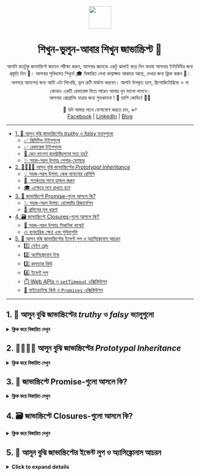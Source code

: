 <div align="center">
  <img height="60" src="https://img.icons8.com/color/344/javascript.png">
  <h1>শিখুন-ভুলুন-আবার শিখুন জাভাস্ক্রিপ্ট 🔄</h1>
</div>

<p align="center">
আপনি কতটুকু জাভাস্ক্রিপ্ট জানেন পরীক্ষা করুন, আপনার জ্ঞানকে একটু ঝালাই করে নিন অথবা আপনার ইন্টার্ভিউর জন্য প্রস্তুতি নিন 💪। আপনার সুবিধামত শিখুন! 🎓 বিস্তারিত লেখা কল্যাপ্সড আকারে আছে, দেখার জন্য ক্লিক করুন 🔽। 
অবসরে আনন্দের জন্য আমি এটা লিখেছি, ভুল ত্রুটি মার্জনা করবেন। আপনি উপকৃত হলে, রিপোজিটোরিকে ⭐️ বা কোথাও একটি  রেফারেন্স দিতে পারেন আমার খুব ভালো লাগবে। <br/>
আপনার প্রোগ্রামিং যাত্রার জন্য শুভকামনা ! 🙏 হ্যাপি কোডিং! 🧑‍💻
</p>

<p align="center">
💬 যদি আমার সাথে যোগাযোগ করতে চান, ↩️ <br/>
<a href="https://www.facebook.com/saiefalemon">Facebook</a> | <a href="https://www.linkedin.com/in/saiefalemon">LinkedIn</a> | <a href="https://www.iamsaief.com/">Blog</a>
</p>

---

- [1. 🧐 আসুন বুঝি জাভাস্ক্রিপ্টের _truthy_ ও _falsy_ ভ্যালুগুলো](#1--আসুন-বুঝি-জাভাস্ক্রিপ্টের-truthy-ও-falsy-ভ্যালুগুলো)
  - [✅ প্রিমিটিভ টাইপগুলো](#প্রিমিটিভ-টাইপগুলো)
  - [✅ রেফারেন্স টাইপগুলো](#রেফারেন্স-টাইপগুলো)
  - [🤔 কেন ফাংশন কনস্ট্রাক্টরগুলো সত্য হয়?](#কেন-ফাংশন-কনস্ট্রাক্টরগুলো-সত্য-হয়)
  - [✨ সহজ-সরল উপমাঃ পেপার-ফোল্ডার](#-সহজ-সরল-উপমাঃ-পেপার-ফোল্ডার)
- [2. 👨‍👩‍👧‍👦 আসুন বুঝি জাভাস্ক্রিপ্টের _Prototypal Inheritance_](#2--আসুন-বুঝি-জাভাস্ক্রিপ্টের-prototypal-inheritance)
  - [💡 সহজ-সরল উপমা: কেক বানানোর রেসিপি](#-সহজ-সরল-উপমা-কেক-বানানোর-রেসিপি)
  - [📝  সতর্কতার সাথে হ্যান্ডল করুন](#-সতর্কতার-সাথে-হ্যান্ডল-করুন)
  - [🎓 এক্ষেত্রে মনে রাখতে হবে](#এক্ষেত্রে-মনে-রাখতে-হবে)
- [3. 🤝 জাভাস্ক্রিপ্টে Promise-গুলো আসলে কি?](#3-জাভাস্ক্রিপ্টে-promise-গুলো-আসলে-কি)
  - [✨ সহজ-সরল উপমা: রেস্তোরাঁয় রিজার্ভেশন](#সহজ-সরল-উপমা-রেস্তোরাঁয়-রিজার্ভেশন)
  - [🧩 প্রমিসের মূল ধারণা](#-প্রমিসের-মূল-ধারণা)
- [4. 🗃️ জাভাস্ক্রিপ্টে Closures-গুলো আসলে কি?](#4-️জাভাস্ক্রিপ্টে-closures-গুলো-আসলে-কি)
  - [🧩 সহজ-সরল উপমাঃ পিকনিক বাস্কেট](#-সহজ-সরল-উপমাঃ-পিকনিক-বাস্কেট)
  - [🔥 ব্যবহারিক ক্ষেত্র এবং সুবিধাগুলি](#ব্যবহারিক-ক্ষেত্র-এবং-সুবিধাগুলি)
- [5. 🔄 আসুন বুঝি জাভাস্ক্রিপ্টের ইভেন্ট লুপ ও অ্যাসিঙ্ক্রোনাস আচরন](#5-আসুন-বুঝি-জাভাস্ক্রিপ্টের-ইভেন্ট-লুপ-ও-অ্যাসিঙ্ক্রোনাস-আচরন)
  - [1️⃣ মেইন থ্রেড](#1️⃣-মেইন-থ্রেড)
  - [2️⃣ অ্যাসিঙ্ক্রোনাস টাস্ক](#2️⃣-অ্যাসিঙ্ক্রোনাস-টাস্ক)
  - [3️⃣ কলব্যাক কিউ](#3️⃣-কলব্যাক-কিউ)
  - [4️⃣ ইভেন্ট লুপ](#4️⃣-ইভেন্ট-লুপ)
  - [⏱️ Web APIs ও `setTimeout` এক্সিকিউশন](#️-web-apis-ও-settimeout-এক্সিকিউশন)
  - [🤝 মাইক্রোটাস্ক কিউ ও `Promises` এক্সিকিউশন](#-মাইক্রোটাস্ক-কিউ-ও-promises-এক্সিকিউশন)

---

## 1. 🧐 আসুন বুঝি জাভাস্ক্রিপ্টের _truthy_ ও _falsy_ ভ্যালুগুলো

<details><summary><b>ক্লিক করে বিস্তারিত দেখুন</b></summary>

### ✅ প্রিমিটিভ টাইপগুলো

- 💡 এগুলো একক, অপরিবর্তনীয় ভ্যালুগুলির প্রতিনিধিত্ব করে। জাভাস্ক্রিপ্টের প্রিমিটিভ টাইপগুলো মধ্যে রয়েছে `undefined`, `null`, `boolean`, `number`, `string`, `symbol`, ও `BigInt`।

- 💡 যদি প্রিমিটিভ টাইপের একটি ভ্যালু থাকে যা _মিথ্যা_ বলে বিবেচিত হয় (যেমন `0`, `false`, `""`, `null`, `undefined`, বা `NaN`), তবে এটি বুলিয়ান কনট্যাক্সে মিথ্যা হিসাবে আচরণ করবে।

- 💡 এগুলি সরাসরি মেমরিত সেই অবস্থানে সংরক্ষণ করা হয় যেখানে ভেরিয়েবল তাদের অ্যাক্সেস করে৷

### ✅ রেফারেন্স টাইপগুলো

- 💡 এখানে আবজেক্টগুলি অন্তর্ভুক্ত হয় যেমন `function`, `array`, এবং অন্যান্য `objects` এবং এগুলোর ভ্যালু পরিবর্তনযোগ্য।

- 💡 যখন আপনি একটি রেফারেন্স টাইপ তৈরি করেন, তখন জাভাস্ক্রিপ্ট এটির জন্য মেমরি বরাদ্দ করে এবং আপনি যে ভেরিয়েবলে এটিকে অ্যাসাইন করেন সেটি ঐ মেমরি স্পেসের একটি রেফারেন্স (বা পয়েন্টার) ধরে রাখে, প্রকৃত ডেটা নয়।

- 💡 যেহেতু একটি রেফারেন্স একটি আবজেক্টকে নির্দেশ করে এবং জাভাস্ক্রিপ্টের আবজেক্টগুলি সহজাতভাবেই সত্য, তাই একটি রেফারেন্স টাইপ মিথ্যা হতে পারে না। এমনকি যদি কোনো আবজেক্টের কোন কি-ভ্যালু নাও থাকে (যেমন `{}`) বা কোনো অ্যারের কোনো এলিমেন্ট না থাকে (`[]`), তবুও এটি সত্য কারন বরাদ্দকৃত মেমরি স্পেসের একটি রেফারেন্স থাকে।

### 🤔 কেন ফাংশন কনস্ট্রাক্টরগুলো সত্য হয়?

- 💡 ফাংশন কনস্ট্রাক্টর যেমন `new Number()` বা `new Boolean()` প্রিমিটিভ ভ্যালুগুলোকে ঘিরে একটি অবজেক্ট র‍্যাপার তৈরি করে।

- 💡 অবজেক্টের অভ্যন্তরে প্রিমিটিভ ভ্যালু মিথ্যা হওয়া সত্ত্বেও (`0` বা `false`) অবজেক্টের র‍্যাপার নিজেই একটি রেফারেন্স টাইপ।

- 💡 যেমন আমরা উপরে জেনেছি, রেফারেন্স টাইপ সবসময়ই সত্য কারন তারা একটি মেমরি স্পেসকে রেফার/নির্দেশ করে, নিজ ভ্যালুকে নয়।

### ✨ সহজ-সরল উপমাঃ পেপার-ফোল্ডার

প্রিমিটিভ টাইপগুলোকে কাগজের টুকরো হিসাবে মনে করুন যাতে কিছু লেখা থাকে। যদি কাগজটি ফাঁকা হয় (একটি মিথ্যা মান), এটি কিছুই না থাকার মত বা মিথ্যা। অন্যদিকে, রেফারেন্সের টাইপগুলি ফোল্ডারের মতো (অবজেক্ট) যা এই কাগজগুলি ধরে রাখতে পারে। এমনকি ফোল্ডারটি একটি ফাঁকা কাগজ রাখার জন্য ডিজাইন করা হলেও, ফোল্ডারটি এখনও আছে এবং এটি অবশ্যই কিছু একটা (সত্য)। ফাংশন কনস্ট্রাক্টর যেমন `new Number()` এবং `new Boolean()` একটি লেবেলযুক্ত বিশেষ ফোল্ডারের মতো এবং লেবেলটিতে `0` বা `false` (falsy) লেখা থাকলেও ফোল্ডারটি এখনও একটি বস্তু যা আপনি রেফারেন্স এবং ব্যবহার করতে পারেন (সত্য)।

🧠 মনে রাখবেন, জাভাস্ক্রিপ্টে, ভ্যালুর টাইপ তার **সত্যতা** বা **মিথ্যা** নির্ধারণ করে। সর্বদা গ্যারান্টিযুক্ত সত্য ভ্যালুর জন্য অবজেক্টকেই আপনি প্রথম অগ্রাধিকার দিবেন!

</details>

## 2. 👨‍👩‍👧‍👦 আসুন বুঝি জাভাস্ক্রিপ্টের _Prototypal Inheritance_

<details><summary><b>ক্লিক করে বিস্তারিত দেখুন</b></summary>
<p>

জাভাস্ক্রিপ্টে, একটি `প্রোটোটাইপ` হলো অবজেক্ট তৈরির একটি ব্লুপ্রিন্টের মতো। এটি নিজেই একটি অবজেক্ট, এবং জাভাস্ক্রিপ্টের প্রতিটি ফাংশনের জন্যই একটি প্রোটোটাইপ প্রোপার্টি রয়েছে যা নতুন অবজেক্ট তৈরি করার সময় ব্যবহৃত হয়। এই প্রোটোটাইপ অবজেক্টের মধ্যে প্রয়োজনীয় প্রোপার্টি এবং মেথড গুলো রয়েছে যেন ঐ ফাংশন থেকে তৈরিকৃত অবজেক্টগুলো এদেরকে সুবিধা কাজে লাগাতে পারে।

### 💡 সহজ-সরল উপমা: কেক বানানোর রেসিপি

কল্পনা করুন আপনার কাছে একটি কেকের রেসিপি আছে। এই রেসিপিটিতে আপনার কেক তৈরির জন্য প্রয়োজনীয় সমস্ত পদক্ষেপগুলো এবং উপাদানগুলো অন্তর্ভুক্ত রয়েছে। জাভাস্ক্রিপ্টে, রেসিপিটি `প্রোটোটাইপ`-এর মতো। আপনি যখন এই রেসিপিটি ব্যবহার করে একটি কেক তৈরি করেন, তখন কেক (একটি `অবজেক্ট`) রেসিপি (`প্রোটোটাইপ`) থেকে সমস্ত প্রোপার্টিগুলো উত্তরাধিকার সূত্রে পায়। আপনি যদি রেসিপিতে একটি নতুন পদক্ষেপ যোগ করার সিদ্ধান্ত নেন, যেমন আইসিং যোগ করা, সেই রেসিপি থেকে তৈরি সমস্ত কেকগুলিতেও এখন আইসিং থাকবে।

> ℹ️ একইভাবে, আপনি যখন জাভাস্ক্রিপ্টে একটি কনস্ট্রাক্টর ফাংশন থেকে একটি অবজেক্ট তৈরি করেন, তখন অবজেক্টটি কনস্ট্রাক্টরের প্রোটোটাইপ থেকে সমস্ত প্রোপার্টি এবং মেথড গুলোর উত্তরাধিকারী হয়। এটি একই কনস্ট্রাক্টর থেকে তৈরি সমস্ত বস্তুকে একই প্রোপার্টি এবং মেথড গুলো ভাগাভাগি করার অনুমতি দেয়, যা মেমরি সংরক্ষণ করতে পারে এবং একটি সামঞ্জস্যপূর্ণ কাঠামোর জন্য অনুমতি দেয়।
>
> ℹ️ সুতরাং, প্রোটোটাইপল ইনহেরিটেন্স হল একটি উপায় যার মাধ্যমে জাভাস্ক্রিপ্টের অবজেক্টগুলি প্রোটোটাইপ থেকে প্রোপার্টি এবং মেথড গুলোর উত্তরাধিকারী হতে পারে, অনেকটা একই রেসিপি থেকে কীভাবে একাধিক কেক তৈরি করা যায়। কিন্তু যদি প্রোটোটাইপ থেকে একটি প্রোপার্টি/মেথড মুছে ফেলা হয়, সেই প্রোটোটাইপ থেকে উত্তরাধিকারসূত্রে পাওয়া সমস্ত অবজেক্ট সেই প্রোপার্টি/মেথড-এর অ্যাক্সেস হারাবে।

### 📝  সতর্কতার সাথে হ্যান্ডল করুন

যদিও আপনি ক্রমাগত প্রোটোটাইপগুলিতে কিছু যোগ করতে উৎসাহিত হবেন, এটিকে সাধারণত উৎসাহিত করা হয় না কারণ এটি আপনার কোডে অপ্রত্যাশিত আচরন নিয়ে আসতে পারে, বিশেষ করে যদি লাইব্রেরি বা ফ্রেমওয়ার্কগুলি ব্যবহার করা হয় তারাও প্রোটোটাইপটিকে পরিবর্তন করতে পারে। মনে রাখবেন যে মহান শক্তির সাথে মহান দায়িত্বও আসে। 🙂

### 🎓 এক্ষেত্রে মনে রাখতে হবে

প্রোটোটাইপল ইনহেরিটেন্স হল জাভাস্ক্রিপ্টের একটি শক্তিশালী ফিচার যার মাধ্যমে অবজেক্টের আচরণগুলিকে দক্ষতার সাথে ভাগাভাগি ও বিস্তৃত করা যায়। এটিই জাভাস্ক্রিপ্টকে ডায়নামিক এবং ফ্লেক্সিবল করে তোলে, যা আমাদের আরও পুনঃব্যবহারযোগ্য এবং রক্ষণাবেক্ষণযোগ্য কোড লিখার সক্ষমতা দেয়। 💪

✨ সুতরাং, পরের বার আপনি যখন জাভাস্ক্রিপ্টের অবজেক্টের নিয়ে কাজ করবেন, তখন প্রোটোটাইপের ফ্যামিলি ট্রি মনে রাখবেন এবং কীভাবে এটি শেয়ার করা DNA-এর সাহায্যে আপনার কোডকে শক্তিশালী করে। 🧬

**🧠 এখন যেহেতু আমরা মুল জিনিসটি বুঝতে পেরেছি, আসুন নিচের উদাহরণগুলো দেখা যাক।**

**উদাহরনঃ Barking Dog**

```jsx
class Dog {
  constructor(name) {
    this.name = name;
  }
}

Dog.prototype.bark = function () {
  console.log(`Woof I am ${this.name}`);
};

const pet = new Dog("Mara");

pet.bark(); // Outputs: Woof I am Mara
```

**ব্যাখ্যাঃ** কুকুরের name অ্যাসাইন করার জন্য একটি `Dog` ক্লাস তৈরি করা হয়েছে একটি কনস্ট্রাক্টর সহ। `Dog`-এর প্রোটোটাইপে একটি মেথড `bark` যোগ করা হয়েছে, যেটা `Dog`-এর সকল ইন্সট্যান্সকে এই মেথড ব্যবহার করতে দেয়। `Dog` এর একটি নতুন ইন্সট্যান্স তৈরি করা হয়েছে `Mara` নামে, এবং `pet.bark()` কে কল করা হয়, যেটি `Woof I am Mara` কলসলে লগ করে৷

**উদাহরনঃ String.prototype**

```jsx
// Adding a method to String.prototype
String.prototype.shout = function () {
  return this.toUpperCase() + "!!!";
};

let greeting = "hello";
console.log(greeting.shout()); // Outputs: HELLO!!!
```

**ব্যাখ্যাঃ** এখানে, আমরা `String.prototype`-এ `shout` নামে একটি মেথড যোগ করেছি। এর মানে জাভাস্ক্রিপ্টে তৈরি প্রতিটি স্ট্রিং এখন এই `shout` মেথডের অ্যাক্সেস পাবে। মেথডটি স্ট্রিংটিকে বড় হাতের অক্ষরে রূপান্তর করে এবং বিস্ময়বোধক চিহ্ন যোগ করে।

**উদাহরনঃ Array.prototype**

```jsx
// Adding a method to Array.prototype
Array.prototype.firstElement = function () {
  return this.length > 0 ? this[0] : undefined;
};

let numbers = [1, 2, 3];
console.log(numbers.firstElement()); // Outputs: 1
```

**ব্যাখ্যাঃ** আমরা `Array.prototype`-এ `firstElement` নামে একটি মেথড যোগ করেছি। এই মেথডটি একটি অ্যারের প্রথম এলিমেন্ট রিটার্ন করে যদি তা অ্যারেতে থাকে। এখন, আমরা যেকোন অ্যারে তৈরি করলেই তাতে এই `firstElement` মেথড ব্যাবহার করতে পারব।

**উদাহরনঃ Object.prototype**

```jsx
// Adding a method to Object.prototype
Object.prototype.keysCount = function () {
  return Object.keys(this).length;
};

let person = { name: "Alice", age: 25 };
console.log(person.keysCount()); // Outputs: 2
```

**ব্যাখ্যাঃ** আমরা `Object.prototype`-এ `keysCount` নামে একটি মেথড যোগ করেছি। এই মেথডটি একটি অবজেক্টের কী-গুলোর (প্রোপার্টিগুলোর) সংখ্যা রিটার্ন করে। এই মেথডটি `Object.prototype`-এ যোগ করার মাধ্যমে, জাভাস্ক্রিপ্টে তৈরি করা প্রতিটি অবজেক্টে `person` সহ, এখন `keysCount` মেথডের অ্যাক্সেস আছে। যখন আমরা `person.keysCount()` কল করি, তখন এটি `2` আউটপুট দেয় কারন `person`অবজেক্টে দুটি কী/প্রোপার্টি আছে: `name` এবং `age`।

</p>
</details>

## 3. 🤝 জাভাস্ক্রিপ্টে Promise-গুলো আসলে কি?

<details><summary><b>ক্লিক করে বিস্তারিত দেখুন</b></summary>
<p>

একটি প্রোমিস (প্রতিশ্রুতি) হল একটি বিশেষ জাভাস্ক্রিপ্ট অবজেক্ট যা "_প্রোডিউসিং কোড_" কে (যা একটি অ্যাসিঙ্ক্রোনাস অপারেশন সম্পাদন করে) "_কনসিউমিং কোড_"-এর (যা সেই অপারেশনের ফলাফল পরিচালনা করে) সাথে সংযুক্ত করে। এটিকে একটি সাবস্ক্রিপশন লিস্ট হিসাবে ভাবুন: প্রোমিস (প্রতিশ্রুতি) নিশ্চিত করে যে ফলাফলটি প্রস্তুত হলে সকল সাবস্ক্রাইবার কোডে তাকে ব্যবহার করা যাবে৷

### ✨ সহজ-সরল উপমা: রেস্তোরাঁয় রিজার্ভেশন

কল্পনা করুন আপনি আগামী সপ্তাহে আপনার ভাগ্না/ভাগ্নির জন্মদিনের পার্টির জন্য একটি রেস্তোরাঁয় একটি রিজার্ভেশন করছেন। আপনি যখন বুকিং করেন, তখন রেস্তোরাঁ আপনাকে প্রতিশ্রুতি দেয় যে নির্দিষ্ট সময়ে আপনার জন্য একটি টেবিল প্রস্তুত থাকবে। এই উদাহরনে:

- **👉 প্রোডিউসিং কোড:** রেস্তোরাঁর কর্মী যেমন-একজন ওয়েটার, টেবিল প্রস্তুত (প্রতিশ্রুত ফলাফল) করতে যতটা সময় লাগে নিয়েছেন।

- **👉 প্রমিস:** টেবিল রিজার্ভেশন নিজেই প্রতিশ্রুতি হিসাবে কাজ করে। এটি নিশ্চিত করে যে আপনি যখন পৌঁছাবেন তখন টেবিলটি আপনার পার্টির জন্য প্রস্তুত থাকবে।

### 🧩 প্রমিসের মূল ধারণা

1. **একটি প্রমিসের অবস্থাগুলো:**

   - **👉 Pending/অমীমাংসিত:** প্রমিস একটি রেসপন্সের জন্য অপেক্ষা করছে (যেমন টেবিল সেট করার জন্য অপেক্ষা করা)।

   - **👉 Resolved (Fulfilled)/সমাধান করা (পূর্ণ):** প্রমিসটি সফলভাবে একটি ভ্যালু রিটার্ন করেছে (যেমন যখন টেবিলটি প্রস্তুত)।

   - **👉 Rejected/প্রত্যাখ্যান:** প্রমিস একটি ত্রুটির সম্মুখীন হয়েছে (যেমন যখন রেস্তোরাঁটি আপনার রিজার্ভেশনের ব্যবস্থা করতে পারেনি)।

2. **জাভাস্ক্রিপ্টে একটি প্রমিস তৈরি করা:**

   - 👉 আপনি `Promise` কনস্ট্রাক্টরটি ব্যবহার করে একটি প্রমিস তৈরি করতে পারেন। এটি দুটি প্যারামিটার সহ একটি কলব্যাক ফাংশন নেয়: `resolve` এবং `reject`

   - 👉 কলব্যাকের ভিতরে, আপনি আপনার অ্যাসিঙ্ক্রোনাস অপারেশন সম্পন্ন করবেন (যেমন, ডেটা আদান-প্রদান, একটি ইমেজ লোড করা ইত্যাদি)।

   - 👉 সবকিছু ঠিকঠাক থাকলে, আপনি ফলাফলের সাথে `resolve` কল করবেন। যদি কোনো ত্রুটি থাকে, তাহলে আপনি একটি এরর ম্যাসেজ দিয়ে `reject` কল করবেন।

🧠 মনে রাখবেন, প্রমিস আপনাকে অ্যাসিঙ্ক্রোনাস অপারেশনগুলিকে আরও মার্জিতভাবে পরিচালনা করার ফাংশনালিটি দেয়, যা আপনার কোডকে আরও পরিষ্কার করে এবং যুক্তি করা সহজ করে তোলে। যেমন রেস্তোরাঁর রিজার্ভেশনের মতো, তারা নিশ্চিত করে যে ফলাফলটি প্রয়োজনমত পাওয়া যাবে! 🍽️

**🕹️ এখন যেহেতু আমরা মুল জিনিসটি বুঝতে পেরেছি, আসুন নিচের উদাহরণগুলো দেখা যাক।**

**উদাহরনঃ প্রমিস তৈরি ও ব্যবহার করা**

```jsx
// Creating a promise
const reservationPromise = new Promise((resolve, reject) => {
  // Simulating an asynchronous operation (e.g., fetching data)
  const condition = true;

  if (condition) {
    setTimeout(() => {
      const data = "Stuff worked!";
      resolve(data); // Resolve the promise;
    }, 2000); // Simulating a delay
  } else {
    setTimeout(() => {
      reject(Error("Promise is rejected.")); // Reject the promise;
    }, 2000); // Simulating a delay
  }
});

// Consuming the promise
reservationPromise
  .then((result) => {
    console.log("Promise worked!", result); // Handle success
  })
  .catch((err) => {
    console.log("Something went wrong!", err.message); // Handle error
  });
```

**ব্যাখ্যাঃ**

- আমরা একটি প্রমিস তৈরি করেছি `reservationPromise` যা শর্তের ভিত্তিতে ২-সেকেন্ড পরে resolves/reject হয়।
- যদি `condition` `true` হয়, তাহলে এটি কনসলে লগ করে `Promise worked! Stuff worked!`।
- যদি `condition` `false` হয়, এটা লগ করে `Something went wrong! Promise is rejected.` (আপনি ইচ্ছামত এরর ম্যাসেজ কাস্টমাইজ করতে পারেন)।

---

**উদাহরনঃ **Fetch API**-এর সাথে **async/await**-এর ব্যবহার**

```jsx
async function getData() {
  try {
    const response = await fetch("https://jsonplaceholder.typicode.com/posts");
    if (response.status === 200) {
      const data = await response.json(); // Await the JSON parsing
      return data;
    } else {
      throw new Error(`Error fetching data. Status: ${response.status}`);
    }
  } catch (error) {
    console.error("An error occurred:", error.message);
    // Handle the error gracefully (e.g., show a user-friendly message)
    return null;
  }
}

// Usage
try {
  const result = await getData();
  if (result && result.length > 0) {
    console.log("Data received:", result);
  } else {
    console.log("Failed to fetch data.");
  }
} catch (error) {
  console.error("An error occurred during data retrieval:", error.message);
}
```

**ব্যাখ্যাঃ**

- `getData` ফাংশনটিকে একটি **async function** হিসেবে ডিফাইন করা হয়েছে। এর মানে এটি সর্বদা একটি **প্রমিস** প্রদান করে।
- আমরা `fetch('...')` রিকোয়েস্ট সম্পন্ন হওয়ার জন্য অপেক্ষা করছি এনং এর রেসপন্স হ্যান্ডল করার জন্য সরাসরি `getData()` ফাংশনে `await` ব্যবহার করেছি।
- রেসপন্স স্ট্যাটাস 200 হলে, আমরা JSON ডেটা পার্স করছি - `response.json()`।
- যদি কোনো এরর হয় (যেমন, non-200 স্ট্যাটাস বা নেটওয়ার্ক সমস্যা), আমরা একটি ত্রুটি নিক্ষেপ করি এবং সেটিকে `try`/`catch` ব্লক-এ ধরছি।
- `Usage` সেকশনটিতে দেখানো হয়েছে, কিভাবে `getData()` ফাংশনকে কল করতে হয় এবং রেজাল্ট/এরর হ্যান্ডল করতে হয়।

</p>
</details>

## 4. 🗃️ জাভাস্ক্রিপ্টে Closures-গুলো আসলে কি?

<details><summary><b>ক্লিক করে বিস্তারিত দেখুন</b></summary>

<p>

ক্লোজার জাভাস্ক্রিপ্টের একটি মৌলিক ধারনা। এটি ঘটে যখন একটি ফাংশন এক্সিকিউশন (কার্যকারিতা) শেষ হওয়ার পরেও তার লেক্সিকাল স্কোপ _মনে রাখে_। সহজ কথায়, একটি ক্লোজার একটি ফাংশনকে তার বাইরের (ঘিরে রাখা) ফাংশনের ভেরিয়েবলগুলিতে অ্যাক্সেস বজায় রাখতে দেয় বা মনে রাখে, এমনকি যখন সেই বাইরের ফাংশনটির এক্সিকিউশন সম্পন্ন হয় তখনও।

### 🧩 সহজ-সরল উপমাঃ পিকনিক বাস্কেট

কল্পনা করুন আপনি বন্ধুদের সাথে পিকনিকে যাচ্ছেন। আপনি সমস্ত প্রয়োজনীয় জিনিস সহ একটি পিকনিকের ঝুড়ি প্যাক করুন: স্যান্ডউইচ, ফল, পানীয় এবং আনুষঙ্গিক জিনিসপত্র। আপনি পার্কে যাওয়ার সময়, আপনি আপনার সাথে ঝুড়িটি বহন করেন। এখন, এখানে আকর্ষণীয় অংশ: ঝুড়ি নিজেই একটি ক্লোজারের মত!

**❇️ দ্যা বাস্কেট (Closure):**

- ✨ পিকনিকের ঝুড়ি আপনার পিকনিকের জন্য প্রয়োজনীয় সমস্ত কিছুকে ধারণ/এনক্যাপসুলেট করে।
- ✨ এটি ভেতরের বস্তুগুলোকে **আবদ্ধ করে** দেয়, সেগুলিকে গোপন ও সুরক্ষিত রাখে৷
- ✨ একইভাবে, জাভাস্ক্রিপ্টে একটি ক্লোজার একটি নির্দিষ্ট কন্ট্যাক্সের/প্রসঙ্গের মধ্যে থাকা ভেরিয়েবল এবং ফাংশনগুলিকে এনক্যাপসুলেট করে রাখে।

**🔥 ক্লোজার কিভাবে কাজ করে?**

1. **ℹ️ লেক্সিকাল স্কোপ:**

   - ✨ জাভাস্ক্রিপ্ট লেক্সিকাল স্কোপিং ব্যবহার করে, যার অর্থ হল ফাংশনগুলোর তাদের ধারণকারী (প্যারেন্ট) ফাংশনে ডিফাইন করা ভেরিয়েবলগুলিতে অ্যাক্সেস রয়েছে৷
   - ✨ যখন একটি ফাংশন ডিফাইন করা হয়, তখন এটি তার আশেপাশের স্কোপকে _ক্যাপচার_ করে বা মনে রাখে, একটি ক্লোজার তৈরি করে।

2. **ℹ️ একটি ক্লোজার তৈরি করা:** একটি ক্লোজার তৈরি হয় যখন:
   - ✨ একটি অভ্যন্তরীণ ফাংশনকে একটি বাইরের ফাংশনের মধ্যে ডিফাইন করা হয়।
   - ✨ ভিতরের ফাংশন বাইরের ফাংশন থেকে ভেরিয়েবলকে রেফারেন্স করে।
   - ✨ অভ্যন্তরীণ ফাংশনটিকে রিটার্ন করা হয় অথবা অন্যান্য ফাংশনের আর্গুম্যান্ট হিসেবে পাস করা হয়।

### 🔥 ব্যবহারিক ক্ষেত্র এবং সুবিধাগুলি

- **ℹ️ ডেটার গোপনীয়তা:**

  - ✨ একটি ক্লোজারের মধ্যে ভেরিয়েবলগুলিকে আবদ্ধ করে, আপনি গোপন ভেরিয়েবল তৈরি করেন।
  - ✨ এই ভেরিয়েবলগুলি শুধুমাত্র ক্লোজারের স্কোপের মধ্যেই অ্যাক্সেসযোগ্য, ডেটার গোপনীয়তা প্রদান করে৷
  - ✨ এই পদ্ধতিটি অবজেক্ট-ওরিয়েন্টেড প্রোগ্রামিং-এর প্রাইভেট মেথডের অনুকরণ করে।

- **ℹ️ বিশেষ ফাংশন (ফাংশন কারখানা):**

  - ✨ আপনি ক্লোজার ব্যবহার করে বিশেষ ফাংশন (ফাংশন কারখানা) তৈরি করতে পারেন। উদাহরণস্বরূপ, একটি ফাংশন বিবেচনা করুন যা একটি প্রারম্ভিক মানের উপর ভিত্তি করে এর সংশ্লিষ্ট আরো ফাংশন তৈরি করে।

- **ℹ️ ইভেন্ট হ্যান্ডলিং:**

  - ✨ যখন আপনি একটি HTML এলিমেন্টের উপর একটি ইভেন্ট হ্যান্ডলার (যেমন একটি ক্লিক ইভেন্ট) সংযুক্ত করেন, আপনি একটি ক্লোজার তৈরি করছেন।
  - ✨ ইভেন্ট হ্যান্ডলার ফাংশন পার্শ্ববর্তী কনট্যাক্স (ভেরিয়েবল, ফাংশন) _মনে রাখে_ - এমনকি এটি এলিমেন্ট থেকে বিচ্ছিন্ন হওয়ার পরেও৷

- **ℹ️ টাইমআউট এবং বিরতি:**
  - ✨ টাইমআউট এবং বিরতি, `setTimeout` or `setInterval` পরিচালনার জন্য ক্লোজার অপরিহার্য।
  - ✨ তারা নিশ্চিত করে যে কলব্যাক এক্সিকিউট করার সময় সঠিক কনট্যাক্স বজায় রাখা হয়েছে।

**🕹️ এখন যেহেতু আমরা মুল জিনিসটি বুঝতে পেরেছি, আসুন নিচের উদাহরণগুলো দেখা যাক।**

**উদাহরনঃ Data Privacy**

```jsx
function createCounter() {
  let count = 0;
  return function () {
    count += 1;
    return count;
  };
}

const counter = createCounter();
console.log(counter()); // 1
console.log(counter()); // 2
// 'count' is not accessible from outside the 'createCounter' function.
```

**ব্যাখ্যাঃ**

- `createCounter` ফাংশন একটি `count` ভেরিয়েবলকে এনক্যাপসুলেট করে। এটি একটি বেনামী ফাংশন রিটার্ন করে যেটিকে কল করা হলে, `count`-কে ১ করে বৃদ্ধি করে এবং সেি ভ্যালুটি রিটার্ন করে।
- `count` ভেরিয়েবলটি গোপন থাকছে এবং সরাসরি `createCounter` এর বাইরে একে অ্যাক্সেস বা পরিবর্তন করা যাবে না।

---

**উদাহরনঃ Function Factories**

```jsx
function makeMultiplier(multiplier) {
  return function (number) {
    return number * multiplier;
  };
}

const double = makeMultiplier(2);
console.log(double(5)); // 10
```

**ব্যাখ্যাঃ**

- `makeMultiplier` ফাংশনটি একটি আর্গুমেন্ট নেয় `multiplier` এবং একটি নতুন ফাংশন রিটার্ন করে। এই রিটার্নকৃত ফাংশনটি একটি আর্গুমেন্ট নেয় `number` এবং `number` ও `multiplier` এর গুণফল রিটার্ন করে।
- `makeMultiplier` দ্বারা তৈরি প্রতিটি ফাংশন তার নিজস্ব `multiplier` মান ধরে রাখে।

---

**উদাহরনঃ Event Handling**

```jsx
let countClicks = (function () {
  let count = 0;
  return function () {
    count += 1;
    console.log(`Button clicked ${count} times`);
  };
})();

document.getElementById("myButton").addEventListener("click", countClicks);
```

**ব্যাখ্যাঃ**

- `countClicks`-টি IIFE (তাৎক্ষণিকভাবে কল করা ফাংশন এক্সপ্রেশন) ক্লিক সংখ্যা গণনার জন্য একটি গোপন `count` ভেরিয়েবল তৈরি করে।
- রিটার্নকৃত ফাংশনটি ক্লিকের জন্য একটি ইভেন্ট হ্যান্ডলার হিসাবে ব্যবহৃত হয়েছে, যা গণনা ১ করে বৃদ্ধি করে এবং ভ্যালুটিকে কনসলে লগ করে।

---

**উদাহরনঃ Timeouts and Intervals**

```jsx
function delayedAlert(message, delay) {
  setTimeout(function () {
    alert(message);
  }, delay);
}

delayedAlert("Hello after 2 seconds", 2000);
```

**ব্যাখ্যাঃ**

- `delayedAlert` ফাংশনটি একটি ক্লোজার প্রদর্শন করে যেখানে `setTimeout`-এর ভিতরে বেনামী ফাংশন `message` এবং `delay` প্যারামিটারগুলোকে ব্যবহার করছে।
- এমনকি `delayedAlert` এক্সিকিউশন শেষ হওয়ার পরেও, কলব্যাক ফাংশন এখনও `message` এবং `delay`-কে অ্যাক্সেস করতে পারে।

</p>
</details>

## 5. 🔄 আসুন বুঝি জাভাস্ক্রিপ্টের ইভেন্ট লুপ ও অ্যাসিঙ্ক্রোনাস আচরন

<details><summary><b>Click to expand details</b></summary>

<p>

জাভাস্ক্রিপ্ট সিঙ্গেল-থ্রেডেড, যার মানে এটি একবারে একটি কাজই প্রোসেস করতে পারে। অন্যদিকে, এটি একটি ইভেন্ট লুপ ব্যবহার করে দক্ষতার সাথে অ্যাসিঙ্ক্রোনাস কাজগুলি পরিচালনা করতে পারে। চলুন বুঝি কিভাবে এটা কাজ করে:

### 1️⃣ মেইন থ্রেড

- আপনি যখন জাভাস্ক্রিপ্ট কোড চালান, এটি মূল থ্রেডেই কার্যকর হয়।
- যেকোনো সিঙ্ক্রোনাস কোড (যেমন ফাংশন কল, অ্যাসাইনমেন্ট বা লুপ) ক্রমানুসারে চলে।

### 2️⃣ অ্যাসিঙ্ক্রোনাস টাস্ক

- অ্যাসিঙ্ক্রোনাস কাজগুলি (যেমন, একটি API থেকে ডেটা আনা, ফাইল পড়া, বা ব্যবহারকারীর ইনপুটের জন্য অপেক্ষা করা) মূল থ্রেডকে ব্লক করে না।
- এই কাজগুলি ব্রাউজারের `Web API`-তে পাঠানো হয় (যেমন setTimeout, fetch, বা addEventListener)।
- ফলাফলের জন্য অপেক্ষা করার সময়, প্রধান থ্রেড অন্যান্য কোড রান করতে থাকে।

### 3️⃣ কলব্যাক কিউ

- যখন একটি অ্যাসিঙ্ক্রোনাস টাস্ক সম্পূর্ণ হয়, এটি কলব্যাক কিউতে তার কলব্যাক (মুল কাজ চালানোর জন্য একটি ফাংশন) ফাংশনটিকে রাখে।
- কলব্যাক কিউ অপেক্ষমান ফাংশনটিকে ধারণ করে কার্যকর হওয়ার জন্য।

### 4️⃣ ইভেন্ট লুপ

ইভেন্ট লুপ ক্রমাগত চেক করে:

- কল স্ট্যাক (যেখানে ফাংশন কার্যকর হয়) কি খালি কিনা?
- কলব্যাক কিউতে কিছু আছে কিনা?
- কল স্ট্যাক খালি থাকলে, ইভেন্ট লুপ কিউ থেকে পরবর্তী কলব্যাক বাছাই করে এবং এটি কার্যকর করার জন্য কল স্ট্যাকে পাঠিয়ে দেয়।

### ⏱️ Web APIs ও `setTimeout` এক্সিকিউশন

**1️⃣ `setTimeout` এক্সিকিউশন**

- জাভাস্ক্রিপ্ট Web APIs গুলো অ্যাক্সেস করতে পারে (যেমন, `setTimeout`, `fetch`, `addEventListener`)। এগুলি অ্যাসিঙ্ক্রোনাস এবং অন্যান্য অপারেশনের সাথে সমান্তরালভাবে চলতে পারে।
- যখন আপনি setTimeout(callback, delay) কল করেন, এটি নির্দিষ্ট বিলম্বের পরে কলব্যাক ফাংশন কার্যকর হওয়ার জন্য সময়সূচি নির্ধারণ করে।
- ব্রাউজার একটি Web API-তে (জাভাস্ক্রিপ্ট ইঞ্জিনের বাইরে) এই কলব্যাক ফাংশনটিকে পাঠিয়ে দেয়।
- নির্দিষ্ট বিলম্বের জন্য অপেক্ষা করার সময় মূল থ্রেডটি অন্য কোড চালনা করতে থাকে।
- বিলম্বের পরে, কলব্যাক ফাংশনটিকে কলব্যাক কিউতে পাঠানো হয়।

**2️⃣ ইভেন্ট লুপ**

ইভেন্ট লুপ ক্রমাগত চেক করে:

- কল স্ট্যাক (যেখানে ফাংশন কার্যকর হয়) কি খালি কিনা?
- কলব্যাক কিউতে কিছু আছে কিনা?
- কল স্ট্যাক খালি থাকলে, ইভেন্ট লুপ কিউ থেকে পরবর্তী কলব্যাক বাছাই করে এবং এটি কার্যকর করার জন্য কল স্ট্যাকে পাঠিয়ে দেয়।

### 🤝 মাইক্রোটাস্ক কিউ ও `Promises` এক্সিকিউশন

জাভাস্ক্রিপ্ট প্রমিসগুলো অ্যাসিঙ্ক্রোনাস অপারেশনগুলিকে আরও মার্জিতভাবে পরিচালনা করে `মাইক্রোটাস্ক কিউ` ব্যবহার করে:

**1️⃣ `Promise` এক্সিকিউশন:**

- একটি প্রমিস এমন একটি মান উপস্থাপন করে যা এখনও পাওয়া যায়নি এমন হতে পারে (যেমন, একটি API থেকে ডেটা)।
- যখন একটি প্রমিস সমাধান করে বা প্রত্যাখ্যান করে (resolves বা rejects), এটি তার কলব্যাক (.then() বা .catch()) চালানোর জন্য নির্ধারিত করে।
- প্রমিসগুলি `মাইক্রোটাস্ক কিউ` ব্যবহার করে (এর অগ্রাধিকার কলব্যাক কিউর চেয়ে বেশী)।

**2️⃣ ইভেন্ট লুপ ও মাইক্রোটাস্ক:**

- বর্তমান টাস্ক (যেমন, একটি সিঙ্ক্রোনাস ফাংশন) চালানোর পরে, ইভেন্ট লুপ মাইক্রোটাস্ক কিউ চেক করে।
- যদি সমাধানের প্রমিস(প্রতিশ্রুতি) অপেক্ষারত থাকে তবে তাদের কলব্যাকগুলি কার্যকর করা হয়।
- এটি নিশ্চিত করে যে কলব্যাক কিউ থেকে পরবর্তী টাস্কের আগে প্রমিসগুলিকে পরিচালনা করা হয়।

📝 সংক্ষেপে, `setTimeout` `callback queue` ব্যবহার করে, যেখানে প্রমিস `microtask queue` ব্যবহার করে। ইভেন্ট লুপ উভয়ই পরিচালনা করে এবং নিশ্চিত করে যেন অ্যাসিঙ্ক্রোনাস কাজগুল দক্ষভাবে পরিচালইত হয় 🔁।
মনে রাখবেন, ইভেন্ট লুপ নিশ্চিত করে যে অ্যাসিঙ্ক্রোনাস কাজগুলি মেইন থ্রেডকে ব্লক না করে সময় সাপেক্ষ কজগুলো চলমান থাকার সময়ও যেন আপনার অ্যাপ্লিকেশনটি প্রতিক্রিয়াশীল (রেসপন্সিভ) থাকে! 💪

**🕹️ এখন যেহেতু আমরা মুল জিনিসটি বুঝতে পেরেছি, আসুন নিচের উদাহরণগুলো দেখা যাক।**

---

**উদাহরনঃ `setTimeout`**

```jsx
console.log("Start");
setTimeout(() => {
  console.log("Timeout callback");
}, 1000);
console.log("End");

// Output:
/* 
'Start'
'End'
(After 1 second) 'Timeout callback' 
*/
```

**ব্যাখ্যাঃ**

- `Start` এবং `End` সিঙ্ক্রোনাসভাবে চলেছে।
- `setTimeout` এর কলব্যাকটি 1 সেকেন্ডের পরে চলার জন্য নির্ধারিত হয়েছে, তবে এটি মূল থ্রেডটিকে ব্লক করছে না।

1. প্রাথমিক এক্সিকিউশন:

   - `console.log('Start')` স্টেটমেন্ট প্রথমে এক্সিকিউট হয়, `Start` লগ করে।
   - এর পরে, `setTimeout` ফাংশন কল হয়, যা কলব্যাক ফাংশনটিকে 1000 মিলিসেকেন্ড (1 সেকেন্ড) পরে চালানোর জন্য নির্ধারিত করে।
   - অবশেষে, `console.log('End')` স্টেটমেন্ট এক্সিকিউট করে, `End` লগ করে।

2. ইভেন্ট লুপ এবং Web API:

   - `setTimeout` কলব্যাকটি অ্যাসিঙ্ক্রোনাস এবং Web API-এ পাঠানো হয়৷
   - প্রধান থ্রেড অন্য কোড বাধাহীনভাবে চালতে থাকে।

3. সময়সীমার সমাপ্তি:

   - 1 সেকেন্ডের পরে, Web APIs সংকেত দেয় যে সময় শেষ হয়ে গেছে।
   - কলব্যাক ফাংশনটি (`console.log('Timeout callback')`) কলব্যাক কিউতে রাখা হয়েছে।

4. কলব্যাক কিউ এবং ইভেন্ট লুপ:

   - কল স্ট্যাক খালি কিনা ইভেন্ট লুপ চেক করে।
   - যেহেতু স্ট্যাক খালি তাই কলব্যাকটি কিউ থেকে মেইন থ্রেডে/কল স্ট্যাকে পাঠানো হয়েছে৷
   - কলব্যাকটি এক্সিকিউট হয়, `Timeout callback` লগ করে।

5. চূড়ান্ত আউটপুট অর্ডার:
   - `Start`
   - `End`
   - (1 সেকেন্ড পর) `Timeout callback`

---

**উদাহরনঃ `Promise`**

```jsx
const fetchData = () => {
  return new Promise((resolve, reject) => {
    setTimeout(() => resolve("Data fetched"), 1000);
  });
};

fetchData().then((result) => {
  console.log(result);
});
console.log("Fetching data...");

// Output:
/* 
'Fetching data...'
(After 1 second) 'Data fetched'
*/
```

**ব্যাখ্যাঃ**

- `fetchData` একটি প্রমিস প্রদান করে যা 1 সেকেন্ড পরে সমাধান হয়।
- `.then()` কলব্যাক প্রমিস সমাধানের জন্য অপেক্ষা করে।
- ইতিমধ্যে, মূল থ্রেড এক্সিকিউশন চালিয়ে যাচ্ছে `Fetching data...`।

1. প্রাথমিক এক্সিকিউশন:

   - `fetchData` ফাংশন একটি প্রমিস প্রদান করে।
   - `console.log('Fetching data...')` স্টেটমেন্ট এক্সিকিউট হয়, `Fetching data...` লগ করে।

2. প্রমিস এক্সিকিউশন:

   - প্রমিস 1 সেকেন্ডের পরে সমাধান হয় (setTimeout এর কারণে)।
   - সমাধান করা মান (`Data fetched`) কলব্যাক কিউতে রাখা হয়েছে।

3. কলব্যাক কিউ এবং ইভেন্ট লুপ:

   - কল স্ট্যাক খালি কিনা ইভেন্ট লুপ চেক করে।
   - এটি `.then()` কলব্যাকটিকে কল স্ট্যাকে নিয়ে যায়।
   - কলব্যাক এক্সিকিউট হয়, `Data fetched` লগ করে।

4. চূড়ান্ত আউটপুট অর্ডার:
   - `Fetching data...`
   - (1 সেকেন্ড পরে) `Data fetched`

</p>
</details>

